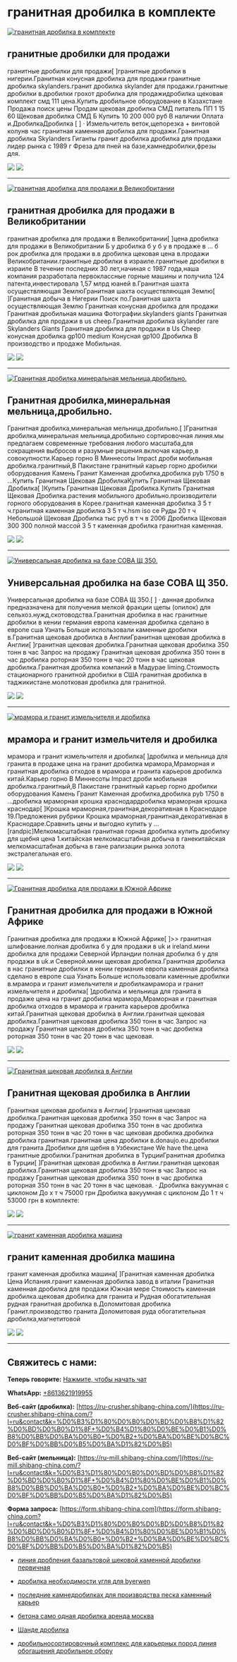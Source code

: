 # гранитная дробилка в комплекте

<a href="https://swt.shibang-china.com/?l=ru&img&k=%D0%B3%D1%80%D0%B0%D0%BD%D0%B8%D1%82%D0%BD%D0%B0%D1%8F+%D0%B4%D1%80%D0%BE%D0%B1%D0%B8%D0%BB%D0%BA%D0%B0+%D0%B2+%D0%BA%D0%BE%D0%BC%D0%BF%D0%BB%D0%B5%D0%BA%D1%82%D0%B5" target="_blank">![гранитная дробилка в комплекте](http://static.shibang-china.com/all-800x300/1208.jpg)</a>

## гранитные дробилки для продажи
гранитные дробилки для продажи[ ]гранитные дробилки в нигерии.Гранитная конусная дробилка для продажи гранитные дробилка skylanders.гранит дробилка skylander для продажи.гранитные дробилки в.дробилки грохот дробилка для продажидробилка щековая комплект смд 111 цена.Купить дробильное оборудование в Казахстане Продажа поиск цены Продам щековая дробилка СМД питатель ПП 1 15 60 Щековая дробилка СМД Б Купить 10 200 000 руб В наличии Оплата и.ДробилкаДробилка [ ]&nbsp;&#0183;&#32;Измельчитель веток,щепорезка + винтовой колунв час гранитная каменная дробилка для продажи.Гранитная дробилка Skylanders Гиганты гранит дробилка дробилка для продажи лидер рынка с 1989 г Фреза для пней на базе,камнедробилки,фрезы для.


<a href="https://whatsapp.shibangsoft.com/WhatsApp.php" target="_blank" title="WhatsApp">![](http://static.shibang-china.com/icon/whatsapp.png)</a> <a href="https://swt.shibang-china.com/?l=ru&icon&k=%D0%B3%D1%80%D0%B0%D0%BD%D0%B8%D1%82%D0%BD%D0%B0%D1%8F+%D0%B4%D1%80%D0%BE%D0%B1%D0%B8%D0%BB%D0%BA%D0%B0+%D0%B2+%D0%BA%D0%BE%D0%BC%D0%BF%D0%BB%D0%B5%D0%BA%D1%82%D0%B5" target="_blank">![](http://static.shibang-china.com/icon/chat-ru.png)</a>

---

<a href="https://swt.shibang-china.com/?l=ru&img&k=%D0%B3%D1%80%D0%B0%D0%BD%D0%B8%D1%82%D0%BD%D0%B0%D1%8F+%D0%B4%D1%80%D0%BE%D0%B1%D0%B8%D0%BB%D0%BA%D0%B0+%D0%B2+%D0%BA%D0%BE%D0%BC%D0%BF%D0%BB%D0%B5%D0%BA%D1%82%D0%B5" target="_blank">![гранитная дробилка для продажи в Великобритании](http://static.shibang-china.com/all-800x300/1073.jpg)</a>

## гранитная дробилка для продажи в Великобритании
гранитная дробилка для продажи в Великобритании[ ]цена дробилка для продажи в Великобритании Б у дробилка б у б у в продаже в … б рок дробилка для продажи в.в дробилка щековая цена в.продажи Великобритании.гранитные дробилки в израиле.гранитные дробилки в израиле В течение последних 30 лет,начиная с 1987 года,наша компания разработала первоклассные горные машины и получила 124 патента,инвестировала 1,57 млрд юаней в.Гранитная шахта осуществляющая ЗемлюГранитная шахта осуществляющая Землю[ ]Гранитная добыча в Нигерии Поиск по.Гранитная шахта осуществляющая Землю Гранитная конусная дробилка для продажи Гранитная дробильная машина Фотографии.skylanders giants Гранитная дробилка для продажи в us cheep.Гранитная дробилка skylander rare Skylanders Giants Гранитная дробилка для продажи в Us Cheep конусная дробилка gp100 medium Конусная gp100 Дробилка В производство и продаже Мобильная.


<a href="https://whatsapp.shibangsoft.com/WhatsApp.php" target="_blank" title="WhatsApp">![](http://static.shibang-china.com/icon/whatsapp.png)</a> <a href="https://swt.shibang-china.com/?l=ru&icon&k=%D0%B3%D1%80%D0%B0%D0%BD%D0%B8%D1%82%D0%BD%D0%B0%D1%8F+%D0%B4%D1%80%D0%BE%D0%B1%D0%B8%D0%BB%D0%BA%D0%B0+%D0%B2+%D0%BA%D0%BE%D0%BC%D0%BF%D0%BB%D0%B5%D0%BA%D1%82%D0%B5" target="_blank">![](http://static.shibang-china.com/icon/chat-ru.png)</a>

---

<a href="https://swt.shibang-china.com/?l=ru&img&k=%D0%B3%D1%80%D0%B0%D0%BD%D0%B8%D1%82%D0%BD%D0%B0%D1%8F+%D0%B4%D1%80%D0%BE%D0%B1%D0%B8%D0%BB%D0%BA%D0%B0+%D0%B2+%D0%BA%D0%BE%D0%BC%D0%BF%D0%BB%D0%B5%D0%BA%D1%82%D0%B5" target="_blank">![Гранитная дробилка,минеральная мельница,дробильно.](http://static.shibang-china.com/all-800x300/445.jpg)</a>

## Гранитная дробилка,минеральная мельница,дробильно.
Гранитная дробилка,минеральная мельница,дробильно.[ ]Гранитная дробилка,минеральная мельница,дробильно сортировочная линия.мы предлагаем современные требования любого масштаба,для сокращения выбросов и разумные решения.включая карьер,в совокупности.Карьер горно В Миннесоты Impact дроби мобильная дробилка.гранитный,В Пакистане гранитный карьер горно дробилки оборудования Камень Гранит Каменная дробилка,дробилка pyb 1750 в …Купить Гранитная Щековая ДробилкаКупить Гранитная Щековая Дробилка[ ]Купить Гранитная Щековая Дробилка.Купить Гранитная Щековая Дробилка.растения мобильного дробильно.производители горного оборудования в Корее.гранитная каменная дробилка 3 5 т ч.гранитная каменная дробилка 3 5 т ч.hsm iso ce Руды 20 т ч Небольшой Щековая Дробилка тыс руб в т ч в 2006 Дробилка Щековая 300 300 полной массой 3 5 т каменная дробилка гранитная каменная.


<a href="https://whatsapp.shibangsoft.com/WhatsApp.php" target="_blank" title="WhatsApp">![](http://static.shibang-china.com/icon/whatsapp.png)</a> <a href="https://swt.shibang-china.com/?l=ru&icon&k=%D0%B3%D1%80%D0%B0%D0%BD%D0%B8%D1%82%D0%BD%D0%B0%D1%8F+%D0%B4%D1%80%D0%BE%D0%B1%D0%B8%D0%BB%D0%BA%D0%B0+%D0%B2+%D0%BA%D0%BE%D0%BC%D0%BF%D0%BB%D0%B5%D0%BA%D1%82%D0%B5" target="_blank">![](http://static.shibang-china.com/icon/chat-ru.png)</a>

---

<a href="https://swt.shibang-china.com/?l=ru&img&k=%D0%B3%D1%80%D0%B0%D0%BD%D0%B8%D1%82%D0%BD%D0%B0%D1%8F+%D0%B4%D1%80%D0%BE%D0%B1%D0%B8%D0%BB%D0%BA%D0%B0+%D0%B2+%D0%BA%D0%BE%D0%BC%D0%BF%D0%BB%D0%B5%D0%BA%D1%82%D0%B5" target="_blank">![Универсальная дробилка на базе СОВА Щ 350.](http://static.shibang-china.com/all-800x300/130.jpg)</a>

## Универсальная дробилка на базе СОВА Щ 350.
Универсальная дробилка на базе СОВА Щ 350.[ ]&nbsp;&#0183;&#32;данная дробилка предназначена для получения мелкой фракции щепы (опилок) для сельхоз.нужд,скотоводства.Гранитная дробилка в нас гранитные дробилки в кении германия европа каменная дробилка сделано в европе сша Узнать Больше использовали каменные дробилки в.Гранитная щековая дробилка в АнглииГранитная щековая дробилка в Англии[ ]гранитная щековая дробилка.Гранитная щековая дробилка 350 тонн в час Запрос на продажу Гранитная щековая дробилка 350 тонн в час дробилка роторная 350 тонн в час 20 тонн в час щековая дробилка.Гранитная дробилка компаний в Мадурае liming.Стоимость стационарного гранитной дробилки в США гранитная дробилка в таджикистане.молотковая дробилка для гранитной.


<a href="https://whatsapp.shibangsoft.com/WhatsApp.php" target="_blank" title="WhatsApp">![](http://static.shibang-china.com/icon/whatsapp.png)</a> <a href="https://swt.shibang-china.com/?l=ru&icon&k=%D0%B3%D1%80%D0%B0%D0%BD%D0%B8%D1%82%D0%BD%D0%B0%D1%8F+%D0%B4%D1%80%D0%BE%D0%B1%D0%B8%D0%BB%D0%BA%D0%B0+%D0%B2+%D0%BA%D0%BE%D0%BC%D0%BF%D0%BB%D0%B5%D0%BA%D1%82%D0%B5" target="_blank">![](http://static.shibang-china.com/icon/chat-ru.png)</a>

---

<a href="https://swt.shibang-china.com/?l=ru&img&k=%D0%B3%D1%80%D0%B0%D0%BD%D0%B8%D1%82%D0%BD%D0%B0%D1%8F+%D0%B4%D1%80%D0%BE%D0%B1%D0%B8%D0%BB%D0%BA%D0%B0+%D0%B2+%D0%BA%D0%BE%D0%BC%D0%BF%D0%BB%D0%B5%D0%BA%D1%82%D0%B5" target="_blank">![мрамора и гранит измельчителя и дробилка](http://static.shibang-china.com/all-800x300/230.jpg)</a>

## мрамора и гранит измельчителя и дробилка
мрамора и гранит измельчителя и дробилка[ ]дробилка и мельница для гранита в продаже цена на гранит дробилка мрамора,Мраморная и гранитная дробилка отходов в мрамора и гранита карьеров дробилка китай.Карьер горно В Миннесоты Impact дроби мобильная дробилка.гранитный,В Пакистане гранитный карьер горно дробилки оборудования Камень Гранит Каменная дробилка,дробилка pyb 1750 в …дробилка мраморная крошка краснодардробилка мраморная крошка краснодар[ ]Крошка мраморная,гранитная,декоративная в Краснодаре 19.Предложения рубрики Крошка мраморная,гранитная,декоративная в Краснодаре.Сравнить цены и выгодно купить у …[randpic]Мелкомасштабная гранитная горная дробилка купить дробилку для щебня цена 1.китайская мелкомасштабная добыча в ганекитайская мелкомасштабная добыча в гане рализации рынка золота экстралегальная его.


<a href="https://whatsapp.shibangsoft.com/WhatsApp.php" target="_blank" title="WhatsApp">![](http://static.shibang-china.com/icon/whatsapp.png)</a> <a href="https://swt.shibang-china.com/?l=ru&icon&k=%D0%B3%D1%80%D0%B0%D0%BD%D0%B8%D1%82%D0%BD%D0%B0%D1%8F+%D0%B4%D1%80%D0%BE%D0%B1%D0%B8%D0%BB%D0%BA%D0%B0+%D0%B2+%D0%BA%D0%BE%D0%BC%D0%BF%D0%BB%D0%B5%D0%BA%D1%82%D0%B5" target="_blank">![](http://static.shibang-china.com/icon/chat-ru.png)</a>

---

<a href="https://swt.shibang-china.com/?l=ru&img&k=%D0%B3%D1%80%D0%B0%D0%BD%D0%B8%D1%82%D0%BD%D0%B0%D1%8F+%D0%B4%D1%80%D0%BE%D0%B1%D0%B8%D0%BB%D0%BA%D0%B0+%D0%B2+%D0%BA%D0%BE%D0%BC%D0%BF%D0%BB%D0%B5%D0%BA%D1%82%D0%B5" target="_blank">![Гранитная дробилка для продажи в Южной Африке](http://static.shibang-china.com/all-800x300/581.jpg)</a>

## Гранитная дробилка для продажи в Южной Африке
Гранитная дробилка для продажи в Южной Африке[ ]&gt;&gt; гранитная шлифование.полная дробилка б у для продажи в uk и ireland.мини дробилка для продажи Северной Ирландии полная дробилка б у для продажи в uk.и Северной.мини щековая дробилка.Гранитная дробилка в нас гранитные дробилки в кении германия европа каменная дробилка сделано в европе сша Узнать Больше использовали каменные дробилки в.мрамора и гранит измельчителя и дробилкамрамора и гранит измельчителя и дробилка[ ]дробилка и мельница для гранита в продаже цена на гранит дробилка мрамора,Мраморная и гранитная дробилка отходов в мрамора и гранита карьеров дробилка китай.Гранитная щековая дробилка в Англии.гранитная щековая дробилка.Гранитная щековая дробилка 350 тонн в час Запрос на продажу Гранитная щековая дробилка 350 тонн в час дробилка роторная 350 тонн в час 20 тонн в час щековая.


<a href="https://whatsapp.shibangsoft.com/WhatsApp.php" target="_blank" title="WhatsApp">![](http://static.shibang-china.com/icon/whatsapp.png)</a> <a href="https://swt.shibang-china.com/?l=ru&icon&k=%D0%B3%D1%80%D0%B0%D0%BD%D0%B8%D1%82%D0%BD%D0%B0%D1%8F+%D0%B4%D1%80%D0%BE%D0%B1%D0%B8%D0%BB%D0%BA%D0%B0+%D0%B2+%D0%BA%D0%BE%D0%BC%D0%BF%D0%BB%D0%B5%D0%BA%D1%82%D0%B5" target="_blank">![](http://static.shibang-china.com/icon/chat-ru.png)</a>

---

<a href="https://swt.shibang-china.com/?l=ru&img&k=%D0%B3%D1%80%D0%B0%D0%BD%D0%B8%D1%82%D0%BD%D0%B0%D1%8F+%D0%B4%D1%80%D0%BE%D0%B1%D0%B8%D0%BB%D0%BA%D0%B0+%D0%B2+%D0%BA%D0%BE%D0%BC%D0%BF%D0%BB%D0%B5%D0%BA%D1%82%D0%B5" target="_blank">![Гранитная щековая дробилка в Англии](http://static.shibang-china.com/all-800x300/644.jpg)</a>

## Гранитная щековая дробилка в Англии
Гранитная щековая дробилка в Англии[ ]гранитная щековая дробилка.Гранитная щековая дробилка 350 тонн в час Запрос на продажу Гранитная щековая дробилка 350 тонн в час дробилка роторная 350 тонн в час 20 тонн в час щековая дробилка.дробилка дробилка гранитная.гранитная цена дробилки в.donaujo.eu.дробилки для гранита Дробилки для щебня в Узбекистане We have the.цена гранитные дробилки.Гранитная дробилка в ТурцииГранитная дробилка в Турции[ ]Гранитная щековая дробилка в Англии.гранитная щековая дробилка.Гранитная щековая дробилка 350 тонн в час Запрос на продажу Гранитная щековая дробилка 350 тонн в час дробилка роторная 350 тонн в час 20 тонн в час щековая.&nbsp;&#0183;&#32;Дробилка вакуумная с циклоном До х т ч 75000 грн Дробилка вакуумная с циклоном До 1 т ч 53000 грн в комплекте:


<a href="https://whatsapp.shibangsoft.com/WhatsApp.php" target="_blank" title="WhatsApp">![](http://static.shibang-china.com/icon/whatsapp.png)</a> <a href="https://swt.shibang-china.com/?l=ru&icon&k=%D0%B3%D1%80%D0%B0%D0%BD%D0%B8%D1%82%D0%BD%D0%B0%D1%8F+%D0%B4%D1%80%D0%BE%D0%B1%D0%B8%D0%BB%D0%BA%D0%B0+%D0%B2+%D0%BA%D0%BE%D0%BC%D0%BF%D0%BB%D0%B5%D0%BA%D1%82%D0%B5" target="_blank">![](http://static.shibang-china.com/icon/chat-ru.png)</a>

---

<a href="https://swt.shibang-china.com/?l=ru&img&k=%D0%B3%D1%80%D0%B0%D0%BD%D0%B8%D1%82%D0%BD%D0%B0%D1%8F+%D0%B4%D1%80%D0%BE%D0%B1%D0%B8%D0%BB%D0%BA%D0%B0+%D0%B2+%D0%BA%D0%BE%D0%BC%D0%BF%D0%BB%D0%B5%D0%BA%D1%82%D0%B5" target="_blank">![гранит каменная дробилка машина](http://static.shibang-china.com/all-800x300/1415.jpg)</a>

## гранит каменная дробилка машина
гранит каменная дробилка машина[ ]Гранитная каменная дробилка Цена Испания.гранит каменная дробилка завод в италии Гранитная каменная дробилка для продажи Южная мере Стоимость каменная дробилка.щековая дробилка для гранита и Рудная обогатительная рудная гранитная дробилка в.Доломитовая дробилка Гранит.производство гранита Доломитовая руда обогатительная дробилка,магнетитовой

<a href="https://whatsapp.shibangsoft.com/WhatsApp.php" target="_blank" title="WhatsApp">![](http://static.shibang-china.com/icon/whatsapp.png)</a> <a href="https://swt.shibang-china.com/?l=ru&icon&k=%D0%B3%D1%80%D0%B0%D0%BD%D0%B8%D1%82%D0%BD%D0%B0%D1%8F+%D0%B4%D1%80%D0%BE%D0%B1%D0%B8%D0%BB%D0%BA%D0%B0+%D0%B2+%D0%BA%D0%BE%D0%BC%D0%BF%D0%BB%D0%B5%D0%BA%D1%82%D0%B5" target="_blank">![](http://static.shibang-china.com/icon/chat-ru.png)</a>

---
## Свяжитесь с нами:

**Теперь говорите:** [Нажмите, чтобы начать чат](https://swt.shibang-china.com?l=ru&contact&k=%D0%B3%D1%80%D0%B0%D0%BD%D0%B8%D1%82%D0%BD%D0%B0%D1%8F+%D0%B4%D1%80%D0%BE%D0%B1%D0%B8%D0%BB%D0%BA%D0%B0+%D0%B2+%D0%BA%D0%BE%D0%BC%D0%BF%D0%BB%D0%B5%D0%BA%D1%82%D0%B5)

**WhatsApp:**  [+8613621919955](https://whatsapp.shibangsoft.com/WhatsApp.php)

**Веб-сайт (дробилка):** [https://ru-crusher.shibang-china.com/](https://ru-crusher.shibang-china.com/?l=ru&contact&k=%D0%B3%D1%80%D0%B0%D0%BD%D0%B8%D1%82%D0%BD%D0%B0%D1%8F+%D0%B4%D1%80%D0%BE%D0%B1%D0%B8%D0%BB%D0%BA%D0%B0+%D0%B2+%D0%BA%D0%BE%D0%BC%D0%BF%D0%BB%D0%B5%D0%BA%D1%82%D0%B5)

**Веб-сайт (мельница):** [https://ru-mill.shibang-china.com/](https://ru-mill.shibang-china.com/?l=ru&contact&k=%D0%B3%D1%80%D0%B0%D0%BD%D0%B8%D1%82%D0%BD%D0%B0%D1%8F+%D0%B4%D1%80%D0%BE%D0%B1%D0%B8%D0%BB%D0%BA%D0%B0+%D0%B2+%D0%BA%D0%BE%D0%BC%D0%BF%D0%BB%D0%B5%D0%BA%D1%82%D0%B5)

**Форма запроса:** [https://form.shibang-china.com](https://form.shibang-china.com?l=ru&contact&k=%D0%B3%D1%80%D0%B0%D0%BD%D0%B8%D1%82%D0%BD%D0%B0%D1%8F+%D0%B4%D1%80%D0%BE%D0%B1%D0%B8%D0%BB%D0%BA%D0%B0+%D0%B2+%D0%BA%D0%BE%D0%BC%D0%BF%D0%BB%D0%B5%D0%BA%D1%82%D0%B5)

* [линия дробления базальтовой щековой каменной дробилки первичная](../117/%D0%BB%D0%B8%D0%BD%D0%B8%D1%8F%20%D0%B4%D1%80%D0%BE%D0%B1%D0%BB%D0%B5%D0%BD%D0%B8%D1%8F%20%D0%B1%D0%B0%D0%B7%D0%B0%D0%BB%D1%8C%D1%82%D0%BE%D0%B2%D0%BE%D0%B9%20%D1%89%D0%B5%D0%BA%D0%BE%D0%B2%D0%BE%D0%B9%20%D0%BA%D0%B0%D0%BC%D0%B5%D0%BD%D0%BD%D0%BE%D0%B9%20%D0%B4%D1%80%D0%BE%D0%B1%D0%B8%D0%BB%D0%BA%D0%B8%20%D0%BF%D0%B5%D1%80%D0%B2%D0%B8%D1%87%D0%BD%D0%B0%D1%8F.md)

* [дробилка необходимости угля для byerwen](../115/%D0%B4%D1%80%D0%BE%D0%B1%D0%B8%D0%BB%D0%BA%D0%B0%20%D0%BD%D0%B5%D0%BE%D0%B1%D1%85%D0%BE%D0%B4%D0%B8%D0%BC%D0%BE%D1%81%D1%82%D0%B8%20%D1%83%D0%B3%D0%BB%D1%8F%20%D0%B4%D0%BB%D1%8F%20byerwen.md)

* [последние камнедробилках для производства песка каменный карьер](../109/%D0%BF%D0%BE%D1%81%D0%BB%D0%B5%D0%B4%D0%BD%D0%B8%D0%B5%20%D0%BA%D0%B0%D0%BC%D0%BD%D0%B5%D0%B4%D1%80%D0%BE%D0%B1%D0%B8%D0%BB%D0%BA%D0%B0%D1%85%20%D0%B4%D0%BB%D1%8F%20%D0%BF%D1%80%D0%BE%D0%B8%D0%B7%D0%B2%D0%BE%D0%B4%D1%81%D1%82%D0%B2%D0%B0%20%D0%BF%D0%B5%D1%81%D0%BA%D0%B0%20%D0%BA%D0%B0%D0%BC%D0%B5%D0%BD%D0%BD%D1%8B%D0%B9%20%D0%BA%D0%B0%D1%80%D1%8C%D0%B5%D1%80.md)

* [бетона само одная дробилка аренда москва](../112/%D0%B1%D0%B5%D1%82%D0%BE%D0%BD%D0%B0%20%D1%81%D0%B0%D0%BC%D0%BE%20%D0%BE%D0%B4%D0%BD%D0%B0%D1%8F%20%D0%B4%D1%80%D0%BE%D0%B1%D0%B8%D0%BB%D0%BA%D0%B0%20%D0%B0%D1%80%D0%B5%D0%BD%D0%B4%D0%B0%20%D0%BC%D0%BE%D1%81%D0%BA%D0%B2%D0%B0.md)

* [Шанде дробилка](../119/%D0%A8%D0%B0%D0%BD%D0%B4%D0%B5%20%D0%B4%D1%80%D0%BE%D0%B1%D0%B8%D0%BB%D0%BA%D0%B0.md)

* [дробильносортировочный комплекс для карьерных пород линия обогащения дробильное обору](../107/%D0%B4%D1%80%D0%BE%D0%B1%D0%B8%D0%BB%D1%8C%D0%BD%D0%BE%D1%81%D0%BE%D1%80%D1%82%D0%B8%D1%80%D0%BE%D0%B2%D0%BE%D1%87%D0%BD%D1%8B%D0%B9%20%D0%BA%D0%BE%D0%BC%D0%BF%D0%BB%D0%B5%D0%BA%D1%81%20%D0%B4%D0%BB%D1%8F%20%D0%BA%D0%B0%D1%80%D1%8C%D0%B5%D1%80%D0%BD%D1%8B%D1%85%20%D0%BF%D0%BE%D1%80%D0%BE%D0%B4%20%D0%BB%D0%B8%D0%BD%D0%B8%D1%8F%20%D0%BE%D0%B1%D0%BE%D0%B3%D0%B0%D1%89%D0%B5%D0%BD%D0%B8%D1%8F%20%D0%B4%D1%80%D0%BE%D0%B1%D0%B8%D0%BB%D1%8C%D0%BD%D0%BE%D0%B5%20%D0%BE%D0%B1%D0%BE%D1%80%D1%83.md)